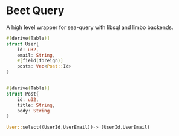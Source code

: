 # Beet Query

A high level wrapper for sea-query with libsql and limbo backends.

```rust
#[derive(Table)]
struct User{
	id: u32,
	email: String,
	#[field(foreign)]
	posts: Vec<Post::Id>
}


#[derive(Table)]
struct Post{
	id: u32,
	title: String,
	body: String
}

User::select((UserId,UserEmail))-> (UserId,UserEmail)

```